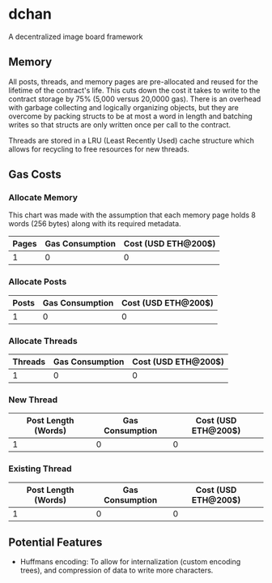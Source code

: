 # dchan

A decentralized image board framework

## Memory

All posts, threads, and memory pages are pre-allocated and reused for the lifetime of the contract's life. This cuts 
down the cost it takes to write to the contract storage by 75\% (5,000 versus 20,0000 gas). There is an overhead with 
garbage collecting and logically organizing objects, but they are overcome by packing structs to be at most a word
in length and batching writes so that structs are only written once per call to the contract.

Threads are stored in a LRU (Least Recently Used) cache structure which allows for recycling to free resources
for new threads. 

## Gas Costs

### Allocate Memory

This chart was made with the assumption that each memory page holds 8 words (256 bytes) along with its required 
metadata.

| Pages               | Gas Consumption     | Cost (USD ETH@200$) |
|---------------------|---------------------|---------------------|
|                   1 |                   0 |                   0 |

### Allocate Posts

| Posts               | Gas Consumption     | Cost (USD ETH@200$) |
|---------------------|---------------------|---------------------|
|                   1 |                   0 |                   0 |

### Allocate Threads

| Threads             | Gas Consumption     | Cost (USD ETH@200$) |
|---------------------|---------------------|---------------------|
|                   1 |                   0 |                   0 |

### New Thread

| Post Length (Words) | Gas Consumption     | Cost (USD ETH@200$) |
|---------------------|---------------------|---------------------|
|                   1 |                   0 |                   0 |

### Existing Thread

| Post Length (Words) | Gas Consumption     | Cost (USD ETH@200$) |
|---------------------|---------------------|---------------------|
|                   1 |                   0 |                   0 |

## Potential Features

- Huffmans encoding: To allow for internalization (custom encoding trees), and compression of data to write more characters.